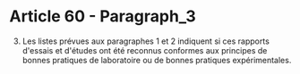 # Article 60 - Paragraph_3

3. Les listes prévues aux paragraphes 1 et 2 indiquent si ces rapports d'essais et d'études ont été reconnus conformes aux principes de bonnes pratiques de laboratoire ou de bonnes pratiques expérimentales.